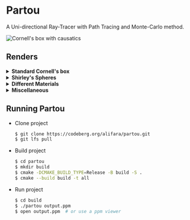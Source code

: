 # Partou
A Uni-directional Ray-Tracer with Path Tracing and Monte-Carlo method.

![Cornell's box with causatics](.gallery/Cornell_with_causatics.png "Cornell's box with causatics")

## Renders

<details>
<summary>
 <b>Standard Cornell's box</b>
</summary>
 
![Cornell's box using MCMC and mixture pdf](.gallery/Cornells_box_using_MCMC_and_mixture_pdf.png "Cornell's box using MCMC and mixture pdf")
<!-- ![Cornell's box with causatics](.gallery/Cornell_with_causatics.png "Cornell's box with causatics") -->
</details>

<details>
<summary>
 <b>Shirley's Spheres</b>
</summary>
 
![Shirley's Spheres](.gallery/shirleys_spheres.png "Shirley's Spheres")
</details>

<details>
<summary>
 <b>Different Materials</b>
</summary>
 
![Suzzane with Glass material](.gallery/glass_with_total_internal_suz.png "Suzzane with Glass material")
![Suzzane with Lambertian material](.gallery/lamb_suz.png "Suzzane with Lambertian material")
![Suzzane with Metal material](.gallery/metal_smooth_fuz_suz.png "Suzzane with Metal material")
</details>

<details>
<summary>
 <b>Miscellaneous</b>
</summary>
 
![Suzzane next to a glass sphere](.gallery/suz_with_sphere.png "Suzzane next to a glass sphere")
![Flat Stanford Bunny](.gallery/bun.png "Flat Stanford Bunny")
![Flat Suzzane](.gallery/suzanne.png "Flat Suzzane")
![Smooth Suzzane](.gallery/suzzane_trans_smooth_msaa.png "Smooth Suzzane")
![Sphere and Triangle Rendering](.gallery/sphere_triange_rendering.png)
</details>

## Running Partou
- Clone project
    ``` sh
    $ git clone https://codeberg.org/alifara/partou.git
    $ git lfs pull
    ```
- Build project
    ``` sh
    $ cd partou
    $ mkdir build
    $ cmake -DCMAKE_BUILD_TYPE=Release -B build -S .
    $ cmake --build build -t all
    ```
- Run project
    ``` sh
    $ cd build
    $ ./partou output.ppm
    $ open output.ppm  # or use a ppm viewer
    ```
